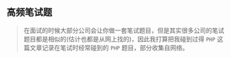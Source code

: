 ## 高频笔试题
> 在面试的时候大部分公司会让你做一套笔试题目，但是其实很多公司的笔试题目都是相似的(估计也都是从网上找的)，因此我打算把我碰到过得 `PHP` 这篇文章记录在笔试时经常碰到的 `PHP` 题目，部分收集自网络。

